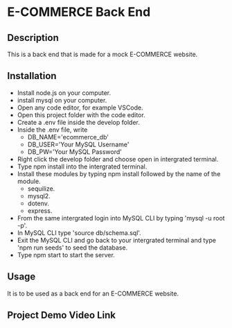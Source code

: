 # E-COMMERCE Back End

## Description
This is a back end that is made for a mock E-COMMERCE website.

## Installation
- Install node.js on your computer.
- install mysql on your computer.
- Open any code editor, for example VSCode.
- Open this project folder with the code editor.
- Create a .env file inside the develop folder.
- Inside the .env file, write 
    - DB_NAME='ecommerce_db'
    - DB_USER='Your MySQL Username'
    - DB_PW='Your MySQL Password'
- Right click the develop folder and choose open in intergrated terminal.
- Type npm install into the intergrated terminal.
- Install these modules by typing npm install followed by the name of the module.
    - sequilize.
    - mysql2.
    - dotenv.
    - express.
- From the same intergrated login into MySQL CLI by typing 'mysql -u root -p'.
- In MySQL CLI type 'source db/schema.sql'.
- Exit the MySQL CLI and go back to your intergrated terminal and type 'npm run seeds' to seed the database.
- Type npm start to start the server.

## Usage
It is to be used as a back end for an E-COMMERCE website.

## Project Demo Video Link